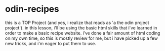 # odin-recipes

this is a TOP Project (and yes, i realize that reads as 'a the odin
project project'). in this lesson, i'll be using the basic html skills
that i've learned in order to make a basic recipe website. i've done a
fair amount of html coding on my own time, so this is mostly review for
me, but i have picked up a few new tricks, and i'm eager to put them to
use.

